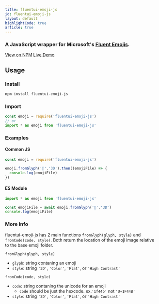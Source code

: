 ```yaml
---
title: fluentui-emoji-js
id: fluentui-emoji-js
layout: default
highlightCode: true
article: true
---
```

### A JavaScript wrapper for Microsoft's [Fluent Emojis](https://github.com/microsoft/fluentui-emoji).

<a href="https://www.npmjs.com/package/fluentui-emoji-js" target="_blank" class="button">View on NPM</a>
<a href="https://fluentui-emoji-js-demo.netlify.app" target="_blank" class="button">Live Demo</a>

## Usage
### Install
```bash
npm install fluentui-emoji-js
```

### Import
```js
const emoji = require('fluentui-emoji-js')
// or
import * as emoji from 'fluentui-emoji-js'
```

### Examples
#### Common JS
```js
const emoji = require('fluentui-emoji-js')

emoji.fromGlyph('👋','3D').then((emojiFile) => {
  console.log(emojiFile)
})
```

#### ES Module
```js
import * as emoji from 'fluentui-emoji-js'

const emojiFile = await emoji.fromGlyph('👋','3D')
console.log(emojiFile)
```

### More Info
fluentui-emoji-js has 2 main functions `fromGlyph(glyph, style)` and `fromCode(code, style)`. Both return the location of the emoji image relative to the base emoji folder.

`fromGlyph(glyph, style)`
- `glyph`: string contaning an emoji
- `style`: string `'3D'`, `'Color'`, `'Flat'`, or `'High Contrast'`

`fromCode(code, style)`
- `code`: string contaning the unicode for an emoji
  - `code` should be just the hexcode. ex.`'1f44b'` not `'U+1F44B'`
- `style`: string `'3D'`, `'Color'`, `'Flat'`, or `'High Contrast'`